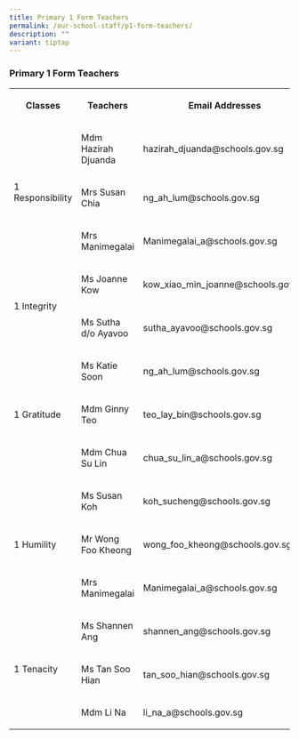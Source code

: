 ```yaml
---
title: Primary 1 Form Teachers
permalink: /our-school-staff/p1-form-teachers/
description: ""
variant: tiptap
---
```

<h3>Primary 1 Form Teachers</h3><table><tbody><tr><th rowspan="1" colspan="1"><p>Classes</p></th><th rowspan="1" colspan="1"><p>Teachers</p></th><th rowspan="1" colspan="1"><p>Email Addresses</p></th></tr><tr><td rowspan="3" colspan="1"><p>1 Responsibility</p></td><td rowspan="1" colspan="1"><p>Mdm Hazirah Djuanda</p></td><td rowspan="1" colspan="1"><p>hazirah_djuanda@schools.gov.sg</p></td></tr><tr><td rowspan="1" colspan="1"><p>Mrs Susan Chia</p></td><td rowspan="1" colspan="1"><p>ng_ah_lum@schools.gov.sg</p></td></tr><tr><td rowspan="1" colspan="1"><p>Mrs Manimegalai</p></td><td rowspan="1" colspan="1"><p>Manimegalai_a@schools.gov.sg</p></td></tr><tr><td rowspan="2" colspan="1"><p>1 Integrity</p></td><td rowspan="1" colspan="1"><p>Ms Joanne Kow</p></td><td rowspan="1" colspan="1"><p>kow_xiao_min_joanne@schools.gov.sg</p></td></tr><tr><td rowspan="1" colspan="1"><p>Ms Sutha d/o Ayavoo</p></td><td rowspan="1" colspan="1"><p>sutha_ayavoo@schools.gov.sg</p></td></tr><tr><td rowspan="3" colspan="1"><p>1 Gratitude</p></td><td rowspan="1" colspan="1"><p>Ms Katie Soon</p></td><td rowspan="1" colspan="1"><p>ng_ah_lum@schools.gov.sg</p></td></tr><tr><td rowspan="1" colspan="1"><p>Mdm Ginny Teo</p></td><td rowspan="1" colspan="1"><p>teo_lay_bin@schools.gov.sg</p></td></tr><tr><td rowspan="1" colspan="1"><p>Mdm Chua Su Lin</p></td><td rowspan="1" colspan="1"><p>chua_su_lin_a@schools.gov.sg</p></td></tr><tr><td rowspan="3" colspan="1"><p>1 Humility</p></td><td rowspan="1" colspan="1"><p>Ms Susan Koh</p></td><td rowspan="1" colspan="1"><p>koh_sucheng@schools.gov.sg</p></td></tr><tr><td rowspan="1" colspan="1"><p>Mr Wong Foo Kheong</p></td><td rowspan="1" colspan="1"><p>wong_foo_kheong@schools.gov.sg</p></td></tr><tr><td rowspan="1" colspan="1"><p>Mrs Manimegalai</p></td><td rowspan="1" colspan="1"><p>Manimegalai_a@schools.gov.sg</p></td></tr><tr><td rowspan="3" colspan="1"><p>1 Tenacity</p></td><td rowspan="1" colspan="1"><p>Ms Shannen Ang</p></td><td rowspan="1" colspan="1"><p>shannen_ang@schools.gov.sg</p></td></tr><tr><td rowspan="1" colspan="1"><p>Ms Tan Soo Hian</p></td><td rowspan="1" colspan="1"><p>tan_soo_hian@schools.gov.sg</p></td></tr><tr><td rowspan="1" colspan="1"><p>Mdm Li Na</p></td><td rowspan="1" colspan="1"><p>li_na_a@schools.gov.sg</p></td></tr></tbody></table><p></p>